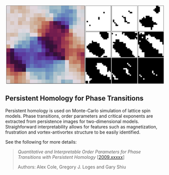 ![](XY_sub.png)

## Persistent Homology for Phase Transitions

Persistent homology is used on Monte-Carlo simulation of lattice spin models. Phase transitions, order parameters and critical exponents are extracted from persistence images for two-dimensional models. Straighforward interpretability allows for features such as magnetization, frustration and vortex-antivortex structure to be easily identified.

See the following for more details:

>*Quantitative and Interpretable Order Parameters for Phase Transitions with Persistent Homology* [[2009.xxxxx](https://arxiv.org/abs/2009.xxxxx)]
>
>Authors: Alex Cole, Gregory J. Loges and Gary Shiu
